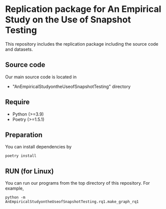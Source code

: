 # Replication package for An Empirical Study on the Use of Snapshot Testing
This repository includes the replication package including the source code and datasets. 


## Source code
Our main source code is located in 
- "AnEmpiricalStudyontheUseofSnapshotTesting" directory


## Require
- Python (>=3.9)
- Poetry (>=1.5.1)

## Preparation
You can install dependencies by
```
poetry install
```

## RUN (for Linux)
You can run our programs from the top directory of this repository. 
For example,
```
python -m  AnEmpiricalStudyontheUseofSnapshotTesting.rq1.make_graph_rq1
```